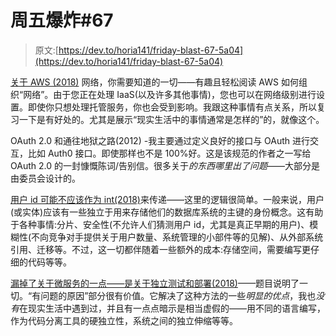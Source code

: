 # 周五爆炸#67

> 原文:[https://dev.to/horia141/friday-blast-67-5a04](https://dev.to/horia141/friday-blast-67-5a04)

[关于 AWS (2018)](https://grahamlyons.com/article/everything-you-need-to-know-about-networking-on-aws) 网络，你需要知道的一切——有趣且轻松阅读 AWS 如何组织“网络”。由于您正在处理 IaaS(以及许多其他事情)，您也可以在网络级别进行设置。即使你只想处理托管服务，你也会受到影响。我跟这种事情有点关系，所以复习一下是有好处的。尤其是展示“现实生活中的事情通常是怎样的”的，就像这个。

OAuth 2.0 和通往地狱之路(2012) -我主要通过定义良好的接口与 OAuth 进行交互，比如 Auth0 接口。即使那样也不是 100%好。这是该规范的作者之一写给 OAuth 2.0 的一封慷慨陈词/告别信。很多关于*的东西哪里出了问题*——大部分是由委员会设计的。

[用户 id 可能不应该作为 int(2018)](https://rachelbythebay.com/w/2018/04/27/uid/)来传递——这里的逻辑很简单。一般来说，用户(或实体)应该有一些独立于用来存储他们的数据库系统的主键的身份概念。这有助于各种事情:分片、安全性(不允许人们猜测用户 id，尤其是真正早期的用户)、模糊性(不向竞争对手提供关于用户数量、系统管理的小部件等的见解)、从外部系统引用、迁移等。不过，这一切都伴随着一些额外的成本:存储空间，需要编写更仔细的代码等等。

[漏掉了关于微服务的一点——是关于独立测试和部署(2018)](https://erikbern.com/2018/06/04/missing-the-point-about-microservices.html)——题目说明了一切。“有问题的原因”部分很有价值。它解决了这种方法的一些*明显的优点*，我也*没有*在现实生活中遇到过，并且有一点点暗示是相当虚假的——用不同的语言编写，作为代码分离工具的硬独立性，系统之间的独立伸缩等等。